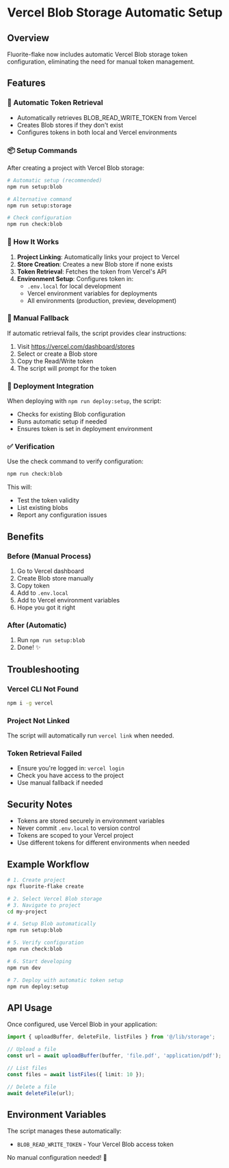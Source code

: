 # Vercel Blob Storage Automatic Setup

## Overview

Fluorite-flake now includes automatic Vercel Blob storage token configuration, eliminating the need for manual token management.

## Features

### 🚀 Automatic Token Retrieval
- Automatically retrieves BLOB_READ_WRITE_TOKEN from Vercel
- Creates Blob stores if they don't exist
- Configures tokens in both local and Vercel environments

### 📦 Setup Commands

After creating a project with Vercel Blob storage:

```bash
# Automatic setup (recommended)
npm run setup:blob

# Alternative command
npm run setup:storage

# Check configuration
npm run check:blob
```

### 🔧 How It Works

1. **Project Linking**: Automatically links your project to Vercel
2. **Store Creation**: Creates a new Blob store if none exists
3. **Token Retrieval**: Fetches the token from Vercel's API
4. **Environment Setup**: Configures token in:
   - `.env.local` for local development
   - Vercel environment variables for deployments
   - All environments (production, preview, development)

### 🔑 Manual Fallback

If automatic retrieval fails, the script provides clear instructions:

1. Visit https://vercel.com/dashboard/stores
2. Select or create a Blob store
3. Copy the Read/Write token
4. The script will prompt for the token

### 📝 Deployment Integration

When deploying with `npm run deploy:setup`, the script:
- Checks for existing Blob configuration
- Runs automatic setup if needed
- Ensures token is set in deployment environment

### ✅ Verification

Use the check command to verify configuration:

```bash
npm run check:blob
```

This will:
- Test the token validity
- List existing blobs
- Report any configuration issues

## Benefits

### Before (Manual Process)
1. Go to Vercel dashboard
2. Create Blob store manually
3. Copy token
4. Add to `.env.local`
5. Add to Vercel environment variables
6. Hope you got it right

### After (Automatic)
1. Run `npm run setup:blob`
2. Done! ✨

## Troubleshooting

### Vercel CLI Not Found
```bash
npm i -g vercel
```

### Project Not Linked
The script will automatically run `vercel link` when needed.

### Token Retrieval Failed
- Ensure you're logged in: `vercel login`
- Check you have access to the project
- Use manual fallback if needed

## Security Notes

- Tokens are stored securely in environment variables
- Never commit `.env.local` to version control
- Tokens are scoped to your Vercel project
- Use different tokens for different environments when needed

## Example Workflow

```bash
# 1. Create project
npx fluorite-flake create

# 2. Select Vercel Blob storage
# 3. Navigate to project
cd my-project

# 4. Setup Blob automatically
npm run setup:blob

# 5. Verify configuration
npm run check:blob

# 6. Start developing
npm run dev

# 7. Deploy with automatic token setup
npm run deploy:setup
```

## API Usage

Once configured, use Vercel Blob in your application:

```typescript
import { uploadBuffer, deleteFile, listFiles } from '@/lib/storage';

// Upload a file
const url = await uploadBuffer(buffer, 'file.pdf', 'application/pdf');

// List files
const files = await listFiles({ limit: 10 });

// Delete a file
await deleteFile(url);
```

## Environment Variables

The script manages these automatically:

- `BLOB_READ_WRITE_TOKEN` - Your Vercel Blob access token

No manual configuration needed! 🎉